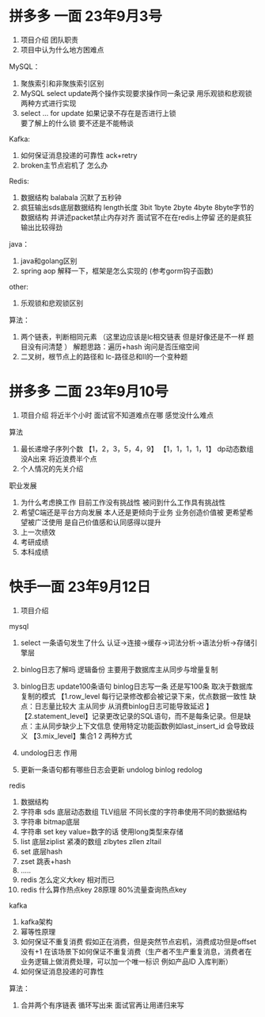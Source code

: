 # 拼多多 一面 23年9月3号
1. 项目介绍 团队职责 
2. 项目中认为什么地方困难点

MySQL：
1. 聚族索引和非聚族索引区别
2. MySQL select update两个操作实现要求操作同一条记录   用乐观锁和悲观锁两种方式进行实现
3. select ... for update 如果记录不存在是否进行上锁  
   要了解上的什么锁 要不还是不能畅谈

Kafka:
1. 如何保证消息投递的可靠性  ack+retry
2. broken主节点宕机了 怎么办

Redis:
1. 数据结构 balabala 沉默了五秒钟
2. 疯狂输出sds底层数据结构 length长度 3bit 1byte 2byte 4byte 8byte字节的数据结构 并讲述packet禁止内存对齐 面试官不在在redis上停留 还的是疯狂输出比较得劲

java：
1. java和golang区别
2. spring aop 解释一下，框架是怎么实现的 (参考gorm钩子函数)

other:
1. 乐观锁和悲观锁区别 

算法：
1. 两个链表，判断相同元素 （这里边应该是lc相交链表 但是好像还是不一样 题目没有问清楚 ） 解题思路：遍历+hash 询问是否压缩空间
2. 二叉树，根节点上的路径和  lc-路径总和II的一个变种题


# 拼多多 二面 23年9月10号
1. 项目介绍 将近半个小时 面试官不知道难点在哪 感觉没什么难点

算法
1. 最长递增子序列个数  【1，2，3，5，4，9】 【1，1，1，1，1】  dp动态数组没A出来 将近浪费半个点
2. 个人情况的先关介绍

职业发展
1. 为什么考虑换工作  目前工作没有挑战性 被问到什么工作具有挑战性 
2. 希望C端还是平台方向发展  本人还是更倾向于业务  业务创造价值被  更希望希望被广泛使用 是自己价值感和认同感得以提升
3. 上一次绩效
4. 考研成绩
5. 本科成绩



# 快手一面 23年9月12日
1. 项目介绍

mysql
1. select 一条语句发生了什么 认证->连接->缓存->词法分析->语法分析->存储引擎层
2. binlog日志了解吗 逻辑备份 主要用于数据库主从同步与增量复制
3. binlog日志  update100条语句 binlog日志写一条 还是写100条 取决于数据库复制的模式
              【1.row_level 每行记录修改都会被记录下来，优点数据一致性 缺点：日志量比较大 主从同步 从消费binlog日志可能导致延迟 】
              【2.statement_level】记录更改记录的SQL语句，而不是每条记录。但是缺点：主从同步缺少上下文信息 使用特定功能函数例如last_insert_id 会导致歧义
              【3.mix_level】集合1 2 两种方式

4. undolog日志 作用 
5. 更新一条语句都有哪些日志会更新  undolog binlog redolog 

redis
1. 数据结构 
2. 字符串  sds 底层动态数组 TLV组层 不同长度的字符串使用不同的数据结构
3. 字符串  bitmap底层
4. 字符串  set key value=数字的话 使用long类型来存储
5. list   底层ziplist 紧凑的数组 zlbytes  zllen  zltail 
6. set    底层hash
7. zset   跳表+hash
8. .....
9. redis 怎么定义大key  相对而已
10. redis 什么算作热点key 28原理 80%流量查询热点key 

kafka
1. kafka架构
2. 幂等性原理 
3. 如何保证不重复消费  假如正在消费，但是突然节点宕机，消费成功但是offset没有+1 在该场景下如何保证不重复消费（生产者不生产重复消息，消费者在业务逻辑上做消费处理，可以加一个唯一标识 例如产品ID 入库判断）
4. 如何保证消息投递的可靠性

算法：
1. 合并两个有序链表  循环写出来 面试官再让用递归来写



